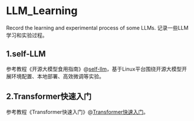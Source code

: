 # LLM_Learning
Record the learning and experimental process of some LLMs.
记录一些LLM学习和实验过程。

## 1.self-LLM
参考教程《开源大模型食用指南》@[self-llm](https://github.com/datawhalechina/self-llm)，基于Linux平台围绕开源大模型开展环境配置、本地部署、高效微调等实验。

## 2.Transformer快速入门
参考教程《Transformer快速入门》@[Transformer快速入门](https://transformers.run/)。

